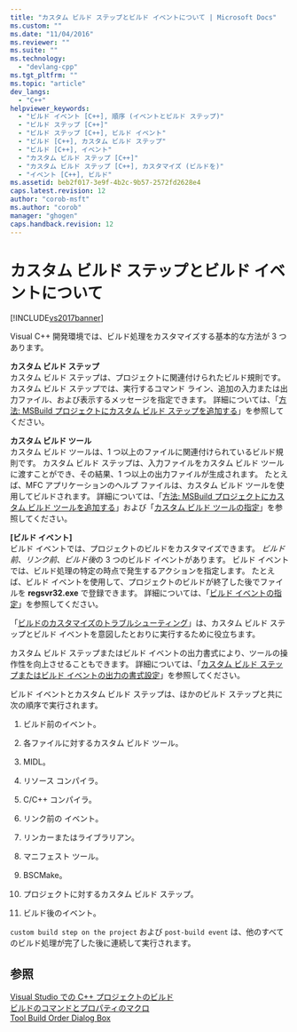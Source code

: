 ```yaml
---
title: "カスタム ビルド ステップとビルド イベントについて | Microsoft Docs"
ms.custom: ""
ms.date: "11/04/2016"
ms.reviewer: ""
ms.suite: ""
ms.technology: 
  - "devlang-cpp"
ms.tgt_pltfrm: ""
ms.topic: "article"
dev_langs: 
  - "C++"
helpviewer_keywords: 
  - "ビルド イベント [C++], 順序 (イベントとビルド ステップ)"
  - "ビルド ステップ [C++]"
  - "ビルド ステップ [C++], ビルド イベント"
  - "ビルド [C++], カスタム ビルド ステップ"
  - "ビルド [C++], イベント"
  - "カスタム ビルド ステップ [C++]"
  - "カスタム ビルド ステップ [C++], カスタマイズ (ビルドを)"
  - "イベント [C++], ビルド"
ms.assetid: beb2f017-3e9f-4b2c-9b57-2572fd2628e4
caps.latest.revision: 12
author: "corob-msft"
ms.author: "corob"
manager: "ghogen"
caps.handback.revision: 12
---
```

# カスタム ビルド ステップとビルド イベントについて
[!INCLUDE[vs2017banner](../assembler/inline/includes/vs2017banner.md)]

Visual C\+\+ 開発環境では、ビルド処理をカスタマイズする基本的な方法が 3 つあります。  
  
 **カスタム ビルド ステップ**  
 カスタム ビルド ステップは、プロジェクトに関連付けられたビルド規則です。  カスタム ビルド ステップでは、実行するコマンド ライン、追加の入力または出力ファイル、および表示するメッセージを指定できます。  詳細については、「[方法: MSBuild プロジェクトにカスタム ビルド ステップを追加する](../Topic/How%20to:%20Add%20a%20Custom%20Build%20Step%20to%20MSBuild%20Projects.md)」を参照してください。  
  
 **カスタム ビルド ツール**  
 カスタム ビルド ツールは、1 つ以上のファイルに関連付けられているビルド規則です。  カスタム ビルド ステップは、入力ファイルをカスタム ビルド ツールに渡すことができ、その結果、1 つ以上の出力ファイルが生成されます。  たとえば、MFC アプリケーションのヘルプ ファイルは、カスタム ビルド ツールを使用してビルドされます。  詳細については、「[方法: MSBuild プロジェクトにカスタム ビルド ツールを追加する](../build/how-to-add-custom-build-tools-to-msbuild-projects.md)」および「[カスタム ビルド ツールの指定](../ide/specifying-custom-build-tools.md)」を参照してください。  
  
 **\[ビルド イベント\]**  
 ビルド イベントでは、プロジェクトのビルドをカスタマイズできます。  *ビルド前*、*リンク前*、*ビルド後*の 3 つのビルド イベントがあります。  ビルド イベントでは、ビルド処理の特定の時点で発生するアクションを指定します。  たとえば、ビルド イベントを使用して、プロジェクトのビルドが終了した後でファイルを **regsvr32.exe** で登録できます。  詳細については、「[ビルド イベントの指定](../ide/specifying-build-events.md)」を参照してください。  
  
 「[ビルドのカスタマイズのトラブルシューティング](../ide/troubleshooting-build-customizations.md)」は、カスタム ビルド ステップとビルド イベントを意図したとおりに実行するために役立ちます。  
  
 カスタム ビルド ステップまたはビルド イベントの出力書式により、ツールの操作性を向上させることもできます。  詳細については、「[カスタム ビルド ステップまたはビルド イベントの出力の書式設定](../ide/formatting-the-output-of-a-custom-build-step-or-build-event.md)」を参照してください。  
  
 ビルド イベントとカスタム ビルド ステップは、ほかのビルド ステップと共に次の順序で実行されます。  
  
1.  ビルド前のイベント。  
  
2.  各ファイルに対するカスタム ビルド ツール。  
  
3.  MIDL。  
  
4.  リソース コンパイラ。  
  
5.  C\/C\+\+ コンパイラ。  
  
6.  リンク前の イベント。  
  
7.  リンカーまたはライブラリアン。  
  
8.  マニフェスト ツール。  
  
9. BSCMake。  
  
10. プロジェクトに対するカスタム ビルド ステップ。  
  
11. ビルド後のイベント。  
  
 `custom build step on the project` および `post-build event` は、他のすべてのビルド処理が完了した後に連続して実行されます。  
  
## 参照  
 [Visual Studio での C\+\+ プロジェクトのビルド](../ide/building-cpp-projects-in-visual-studio.md)   
 [ビルドのコマンドとプロパティのマクロ](../ide/common-macros-for-build-commands-and-properties.md)   
 [Tool Build Order Dialog Box](http://msdn.microsoft.com/ja-jp/6204c5b1-7ce9-4948-9ff6-0268642ee14c)